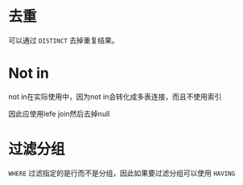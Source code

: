 # 去重

可以通过 `DISTINCT` 去掉重复结果。



# Not in

not in在实际使用中，因为not in会转化成多表连接，而且不使用索引

因此应使用lefe join然后去掉null



# 过滤分组

`WHERE` 过滤指定的是行而不是分组，因此如果要过滤分组可以使用 `HAVING`
